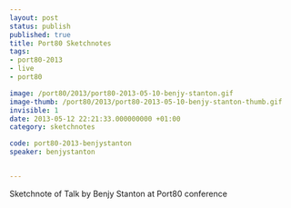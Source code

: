 ```yaml
---
layout: post
status: publish
published: true
title: Port80 Sketchnotes
tags:
- port80-2013
- live
- port80

image: /port80/2013/port80-2013-05-10-benjy-stanton.gif
image-thumb: /port80/2013/port80-2013-05-10-benjy-stanton-thumb.gif
invisible: 1
date: 2013-05-12 22:21:33.000000000 +01:00
category: sketchnotes

code: port80-2013-benjystanton
speaker: benjystanton


---
```

Sketchnote of Talk by Benjy Stanton at Port80 conference

